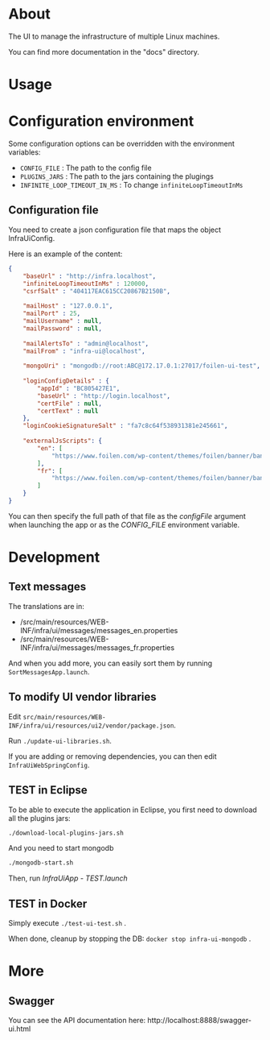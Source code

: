 # About

The UI to manage the infrastructure of multiple Linux machines.

You can find more documentation in the "docs" directory.

# Usage

# Configuration environment

Some configuration options can be overridden with the environment variables:

* `CONFIG_FILE` : The path to the config file
* `PLUGINS_JARS` : The path to the jars containing the plugings
* `INFINITE_LOOP_TIMEOUT_IN_MS` : To change `infiniteLoopTimeoutInMs`

## Configuration file

You need to create a json configuration file that maps the object InfraUiConfig.

Here is an example of the content:

```json
{
	"baseUrl" : "http://infra.localhost",
	"infiniteLoopTimeoutInMs" : 120000,
	"csrfSalt" : "404117EAC615CC20867B2150B",
	
	"mailHost" : "127.0.0.1",
	"mailPort" : 25,
	"mailUsername" : null,
	"mailPassword" : null,
	
	"mailAlertsTo" : "admin@localhost",
	"mailFrom" : "infra-ui@localhost",
	
	"mongoUri" : "mongodb://root:ABC@172.17.0.1:27017/foilen-ui-test",
	
	"loginConfigDetails" : {
		"appId" : "BC805427E1",
		"baseUrl" : "http://login.localhost",
		"certFile" : null,
		"certText" : null
	},
	"loginCookieSignatureSalt" : "fa7c8c64f538931381e245661",
	
	"externalJsScripts": {
		"en": [
			"https://www.foilen.com/wp-content/themes/foilen/banner/banner-en.js"
		],
		"fr": [
			"https://www.foilen.com/wp-content/themes/foilen/banner/banner-fr.js"
		]
	}
}
```

You can then specify the full path of that file as the *configFile* argument when launching the app or as the
*CONFIG_FILE* environment variable.

# Development

## Text messages

The translations are in:
- /src/main/resources/WEB-INF/infra/ui/messages/messages_en.properties
- /src/main/resources/WEB-INF/infra/ui/messages/messages_fr.properties

And when you add more, you can easily sort them by running `SortMessagesApp.launch`.

## To modify UI vendor libraries  

Edit `src/main/resources/WEB-INF/infra/ui/resources/ui2/vendor/package.json`.

Run `./update-ui-libraries.sh`.

If you are adding or removing dependencies, you can then edit `InfraUiWebSpringConfig`.

## TEST in Eclipse

To be able to execute the application in Eclipse, you first need to download all the plugins jars:

```bash
./download-local-plugins-jars.sh
```

And you need to start mongodb

```bash
./mongodb-start.sh
```

Then, run *InfraUiApp - TEST.launch*

## TEST in Docker

Simply execute `./test-ui-test.sh` .

When done, cleanup by stopping the DB: `docker stop infra-ui-mongodb` .

# More

## Swagger

You can see the API documentation here: http://localhost:8888/swagger-ui.html

